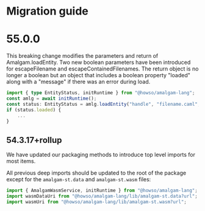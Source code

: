 # Migration guide

# 55.0.0

This breaking change modifies the parameters and return of Amalgam.loadEntity. Two new boolean parameters have been
introduced for escapeFilename and escapeContainedFilenames. The return object is no longer a boolean but an object that
includes a boolean property "loaded" along with a "message" if there was an error during load.

```ts
import { type EntityStatus, initRuntime } from "@howso/amalgam-lang";
const amlg = await initRuntime();
const status: EntityStatus = amlg.loadEntity("handle", "filename.caml", false, false, false, false, "", "");
if (status.loaded) {
    ...
}
```

## 54.3.17+rollup

We have updated our packaging methods to introduce top level imports for most items.

All previous deep imports should be updated to the root of the package except for
the `amalgam-st.data` and `amalgam-st.wasm` files:

```ts
import { AmalgamWasmService, initRuntime } from "@howso/amalgam-lang";
import wasmDataUri from "@howso/amalgam-lang/lib/amalgam-st.data?url";
import wasmUri from "@howso/amalgam-lang/lib/amalgam-st.wasm?url";
```
